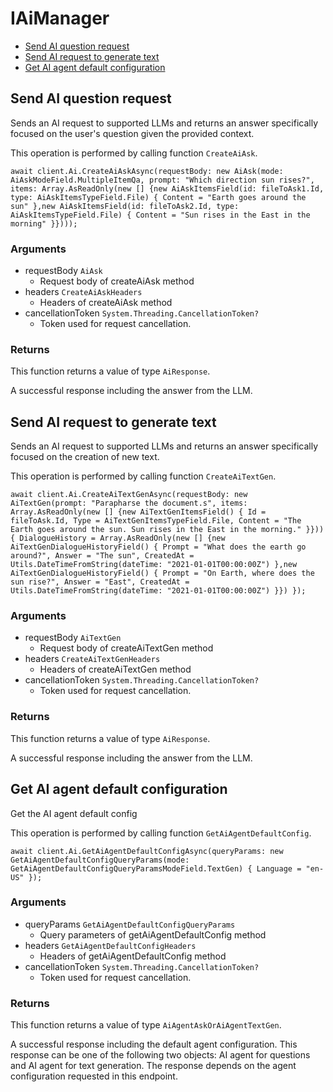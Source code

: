# IAiManager


- [Send AI question request](#send-ai-question-request)
- [Send AI request to generate text](#send-ai-request-to-generate-text)
- [Get AI agent default configuration](#get-ai-agent-default-configuration)

## Send AI question request

Sends an AI request to supported LLMs and returns an answer specifically focused on the user's question given the provided context.

This operation is performed by calling function `CreateAiAsk`.



```
await client.Ai.CreateAiAskAsync(requestBody: new AiAsk(mode: AiAskModeField.MultipleItemQa, prompt: "Which direction sun rises?", items: Array.AsReadOnly(new [] {new AiAskItemsField(id: fileToAsk1.Id, type: AiAskItemsTypeField.File) { Content = "Earth goes around the sun" },new AiAskItemsField(id: fileToAsk2.Id, type: AiAskItemsTypeField.File) { Content = "Sun rises in the East in the morning" }})));
```

### Arguments

- requestBody `AiAsk`
  - Request body of createAiAsk method
- headers `CreateAiAskHeaders`
  - Headers of createAiAsk method
- cancellationToken `System.Threading.CancellationToken?`
  - Token used for request cancellation.


### Returns

This function returns a value of type `AiResponse`.

A successful response including the answer from the LLM.


## Send AI request to generate text

Sends an AI request to supported LLMs and returns an answer specifically focused on the creation of new text.

This operation is performed by calling function `CreateAiTextGen`.



```
await client.Ai.CreateAiTextGenAsync(requestBody: new AiTextGen(prompt: "Parapharse the document.s", items: Array.AsReadOnly(new [] {new AiTextGenItemsField() { Id = fileToAsk.Id, Type = AiTextGenItemsTypeField.File, Content = "The Earth goes around the sun. Sun rises in the East in the morning." }})) { DialogueHistory = Array.AsReadOnly(new [] {new AiTextGenDialogueHistoryField() { Prompt = "What does the earth go around?", Answer = "The sun", CreatedAt = Utils.DateTimeFromString(dateTime: "2021-01-01T00:00:00Z") },new AiTextGenDialogueHistoryField() { Prompt = "On Earth, where does the sun rise?", Answer = "East", CreatedAt = Utils.DateTimeFromString(dateTime: "2021-01-01T00:00:00Z") }}) });
```

### Arguments

- requestBody `AiTextGen`
  - Request body of createAiTextGen method
- headers `CreateAiTextGenHeaders`
  - Headers of createAiTextGen method
- cancellationToken `System.Threading.CancellationToken?`
  - Token used for request cancellation.


### Returns

This function returns a value of type `AiResponse`.

A successful response including the answer from the LLM.


## Get AI agent default configuration

Get the AI agent default config

This operation is performed by calling function `GetAiAgentDefaultConfig`.



```
await client.Ai.GetAiAgentDefaultConfigAsync(queryParams: new GetAiAgentDefaultConfigQueryParams(mode: GetAiAgentDefaultConfigQueryParamsModeField.TextGen) { Language = "en-US" });
```

### Arguments

- queryParams `GetAiAgentDefaultConfigQueryParams`
  - Query parameters of getAiAgentDefaultConfig method
- headers `GetAiAgentDefaultConfigHeaders`
  - Headers of getAiAgentDefaultConfig method
- cancellationToken `System.Threading.CancellationToken?`
  - Token used for request cancellation.


### Returns

This function returns a value of type `AiAgentAskOrAiAgentTextGen`.

A successful response including the default agent configuration.
This response can be one of the following two objects:
AI agent for questions and AI agent for text generation. The response
depends on the agent configuration requested in this endpoint.


